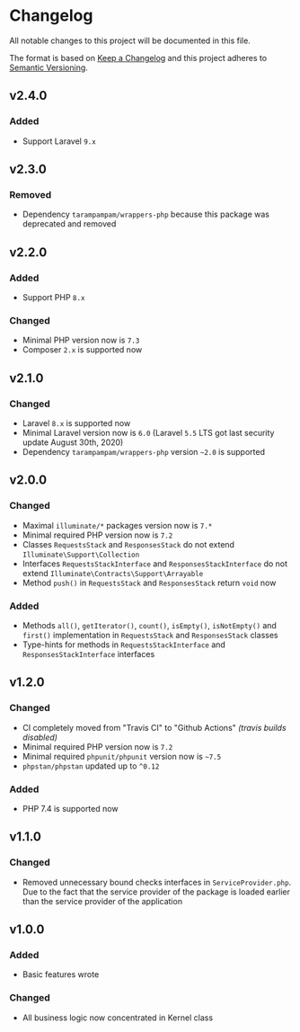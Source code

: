 # Changelog

All notable changes to this project will be documented in this file.

The format is based on [Keep a Changelog][keepachangelog] and this project adheres to [Semantic Versioning][semver].

## v2.4.0

### Added

- Support Laravel `9.x`

## v2.3.0

### Removed

- Dependency `tarampampam/wrappers-php` because this package was deprecated and removed

## v2.2.0

### Added

- Support PHP `8.x`

### Changed

- Minimal PHP version now is `7.3`
- Composer `2.x` is supported now

## v2.1.0

### Changed

- Laravel `8.x` is supported now
- Minimal Laravel version now is `6.0` (Laravel `5.5` LTS got last security update August 30th, 2020)
- Dependency `tarampampam/wrappers-php` version `~2.0` is supported

## v2.0.0

### Changed

- Maximal `illuminate/*` packages version now is `7.*`
- Minimal required PHP version now is `7.2`
- Classes `RequestsStack` and `ResponsesStack` do not extend `Illuminate\Support\Collection`
- Interfaces `RequestsStackInterface` and `ResponsesStackInterface` do not extend `Illuminate\Contracts\Support\Arrayable`
- Method `push()` in `RequestsStack` and `ResponsesStack` return `void` now

### Added

- Methods `all()`, `getIterator()`, `count()`, `isEmpty()`, `isNotEmpty()` and `first()` implementation in `RequestsStack` and `ResponsesStack` classes
- Type-hints for methods in `RequestsStackInterface` and `ResponsesStackInterface` interfaces

## v1.2.0

### Changed

- CI completely moved from "Travis CI" to "Github Actions" _(travis builds disabled)_
- Minimal required PHP version now is `7.2`
- Minimal required `phpunit/phpunit` version now is `~7.5`
- `phpstan/phpstan` updated up to `^0.12`

### Added

- PHP 7.4 is supported now

## v1.1.0

### Changed

- Removed unnecessary bound checks interfaces in `ServiceProvider.php`. Due to the fact that the service provider of the package is loaded earlier than the service provider of the application

## v1.0.0

### Added

- Basic features wrote

### Changed

- All business logic now concentrated in Kernel class

[keepachangelog]:https://keepachangelog.com/en/1.0.0/
[semver]:https://semver.org/spec/v2.0.0.html
